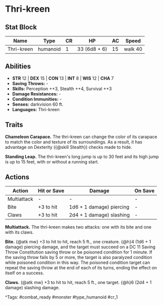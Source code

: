 # Thri-kreen

## Stat Block

| Name | Type | CR | HP | AC | Speed |
|------|------|----|----|----|-------|
| Thri-kreen | humanoid | 1 | 33 (6d8 + 6) | 15 | walk 40 |

## Abilities

- **STR** 12 | **DEX** 15 | **CON** 13 | **INT** 8 | **WIS** 12 | **CHA** 7
- **Saving Throws:** -  
- **Skills:** Perception ++3, Stealth ++4, Survival ++3  
- **Damage Resistances:** -  
- **Condition Immunities:** -  
- **Senses:** darkvision 60 ft.  
- **Languages:** Thri-kreen

## Traits

**Chameleon Carapace.** The thri-kreen can change the color of its carapace to match the color and texture of its surroundings. As a result, it has advantage on Dexterity ({@skill Stealth}) checks made to hide.

**Standing Leap.** The thri-kreen's long jump is up to 30 feet and its high jump is up to 15 feet, with or without a running start.


## Actions

| Action | Hit or Save | Damage | On Save |
|--------|--------------|--------|----------|
| Multiattack | - | - | - |
| Bite | +3 to hit | 1d6 + 1 damage) piercing | - |
| Claws | +3 to hit | 2d4 + 1 damage) slashing | - |

**Multiattack.** The thri-kreen makes two attacks: one with its bite and one with its claws.

**Bite.** {@atk mw} +3 to hit to hit, reach 5 ft., one creature. {@h}4 (1d6 + 1 damage) piercing damage, and the target must succeed on a DC 11 Saving Throw Constitution saving throw or be poisoned condition for 1 minute. If the saving throw fails by 5 or more, the target is also paralyzed condition while poisoned condition in this way. The poisoned condition target can repeat the saving throw at the end of each of its turns, ending the effect on itself on a success.

**Claws.** {@atk mw} +3 to hit to hit, reach 5 ft., one target. {@h}6 (2d4 + 1 damage) slashing damage.


^Tags: #combat_ready #monster #type_humanoid #cr_1